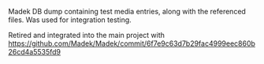 Madek DB dump containing test media entries, along with the referenced files.
Was used for integration testing.

Retired and integrated into the main project with 
https://github.com/Madek/Madek/commit/6f7e9c63d7b29fac4999eec860b26cd4a5535fd9
